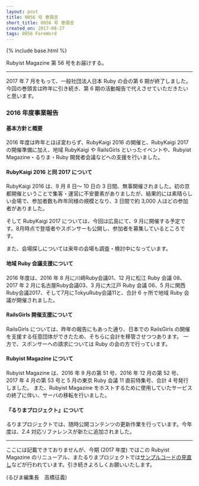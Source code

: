 ```yaml
---
layout: post
title: 0056 号 巻頭言
short_title: 0056 号 巻頭言
created_on: 2017-08-27
tags: 0056 ForeWord
---
```

{% include base.html %}


Rubyist Magazine 第 56 号をお届けする。

----

2017 年 7 月をもって、一般社団法人日本 Ruby の会の第 6 期が終了しました。今回の巻頭言は昨年に引き続き、第 6 期の活動報告で代えさせていただきたいと思います。

### 2016 年度事業報告

#### 基本方針と概要

2016 年度は昨年とほぼ変わらず、RubyKaigi 2016 の開催と、RubyKaigi 2017 の開催準備に加え、地域 RubyKaigi や RailsGirls といったイベントや、Rubyist Magazine・るりま・Ruby 開発者会議などへの支援を行いました。

#### RubyKaigi 2016 と同 2017 について

RubyKaigi 2016 は、9 月 8 日〜 10 日の 3 日間、無事開催されました。初の京都開催ということで集客・運営に不安要素がありましたが、結果的には素晴らしい会場で、参加者数も昨年同様の規模となり、3 日間で約 3,000 人ほどの参加者がありました。

そして RubyKaigi 2017 については、今回は広島にて、9 月に開催する予定です。8月時点で登壇者やスポンサーも公開し、参加者を募集しているところです。

また、会場探しについては来年の会場も調査・検討中になっています。

#### 地域 Ruby 会議支援について

2016 年度は、2016 年 8 月に川崎Ruby会議01、12 月に松江 Ruby 会議 08、2017 年 2 月に名古屋Ruby会議03、3 月に大江戸 Ruby 会議 06、5 月に関西Ruby会議2017、そして7月にTokyuRuby会議11と、合計 6 ヶ所で地域 Ruby 会議が開催されました。

#### RailsGirls 開催支援について

RailsGirls については、昨年の報告にもあった通り、日本での RailsGirls の開催を支援する任意団体ができたため、そちらに会計を移管させつつあります。
一方で、スポンサーへの請求については Ruby の会の方で行っています。

#### Rubyist Magazine について

Rubyist Magazine は、2016 年 9 月の第 51 号、2016 年 12 月の第 52 号、2017 年 4 月の第 53 号と 5 月の東京 Ruby 会議 11 直前特集号、合計 4 号発行しました。
また、Rubyist Magazine をホストするために使用していたサービスの終了に伴い、サーバの移転を行いました。

#### 『るりまプロジェクト』について

るりまプロジェクトでは、随時公開コンテンツの更新作業を行っています。今年度は、2.4 対応リファレンスが新たに追加されました。

----

ここには記載できておりませんが、今期 (2017 年度) ではこの Rubyist Magazine のリニューアル、またるりまプロジェクトでは[サンプルコードの見直し](https://github.com/rurema/doctree/issues/433)などが行われています。引き続きよろしくお願いいたします。

(るびま編集長　高橋征義)


